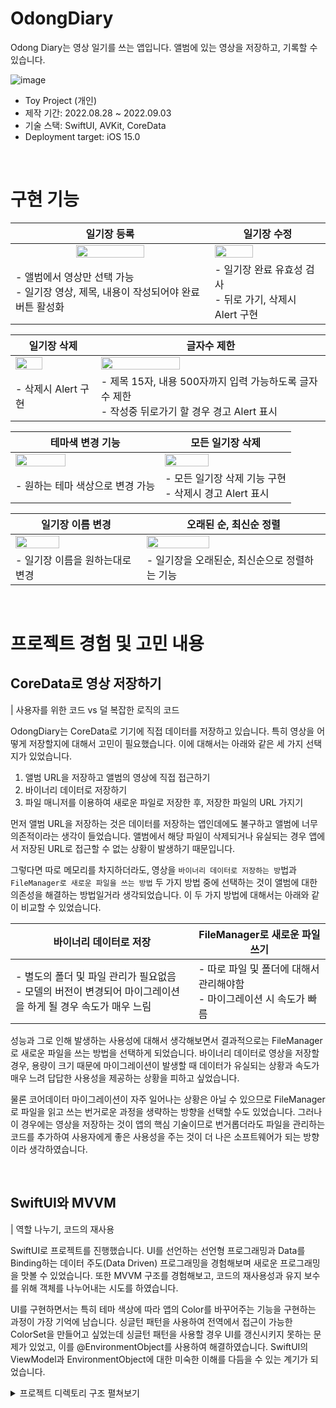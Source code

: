 # OdongDiary
Odong Diary는 영상 일기를 쓰는 앱입니다. 앨범에 있는 영상을 저장하고, 기록할 수 있습니다.

<img alt="image" src="https://user-images.githubusercontent.com/73867548/189175327-5c974ded-d0cd-4d04-b2ca-67397ebdb04d.png">     

- Toy Project (개인)
- 제작 기간: 2022.08.28 ~ 2022.09.03
- 기술 스택: SwiftUI, AVKit, CoreData
- Deployment target: iOS 15.0

<br>

# 구현 기능

| 일기장 등록 | 일기장 수정  |
|---|---|
| <center> <img src = "https://user-images.githubusercontent.com/73867548/189191798-e07b7778-a56c-4d5d-a753-de1f2fdc7c25.gif" width="60%"> </center> |  <img src = "https://user-images.githubusercontent.com/73867548/189190012-a98f5b93-29e7-4a35-9a85-9071e61b523c.gif" width="60%"> |
|  - 앨범에서 영상만 선택 가능 <br> - 일기장 영상, 제목, 내용이 작성되어야 완료 버튼 활성화 |     - 일기장 완료 유효성 검사 <br> - 뒤로 가기, 삭제시 Alert 구현  |

| 일기장 삭제 | 글자수 제한 |
|---|---|
| <img src = "https://user-images.githubusercontent.com/73867548/189189075-ba7d085c-aed1-4bac-bdb6-a6e99fb5160c.gif" width="60%"> | <img src = "https://user-images.githubusercontent.com/73867548/189189057-c359b40c-fcb6-4e28-92e0-481888e2c8f6.gif" width="60%"> |
| - 삭제시 Alert 구현 | - 제목 15자, 내용 500자까지 입력 가능하도록 글자수 제한 <br> - 작성중 뒤로가기 할 경우 경고 Alert 표시 |  

| 테마색 변경 기능  | 모든 일기장 삭제  |
|---|---|
| <img src = "https://user-images.githubusercontent.com/73867548/189189082-f7a0cbb7-3e21-4349-be57-9d0163b5f148.gif" width="60%">  |  <img src = "https://user-images.githubusercontent.com/73867548/189189095-3ff8dbf9-acd5-4da1-8923-6037929e53d0.gif" width="60%"> |
| - 원하는 테마 색상으로 변경 가능  |  - 모든 일기장 삭제 기능 구현 <br> - 삭제시 경고 Alert 표시 |

| 일기장 이름 변경 |  오래된 순, 최신순 정렬  |
|---|---|
| <img src = "https://user-images.githubusercontent.com/73867548/189189071-b225950a-d80c-4f63-b722-5c797833559e.gif" width="60%">  | <img src = "https://user-images.githubusercontent.com/73867548/189189086-813a1c26-60b8-4331-af35-637d04ef8c55.gif" width="60%"> |
|  - 일기장 이름을 원하는대로 변경 | - 일기장을 오래된순, 최신순으로 정렬하는 기능  |


<br>

# 프로젝트 경험 및 고민 내용

## CoreData로 영상 저장하기 
| 사용자를 위한 코드 vs 덜 복잡한 로직의 코드

OdongDiary는 CoreData로 기기에 직접 데이터를 저장하고 있습니다. 특히 영상을 어떻게 저장할지에 대해서 고민이 필요했습니다. 이에 대해서는 아래와 같은 세 가지 선택지가 있었습니다.

1. 앨범 URL을 저장하고 앨범의 영상에 직접 접근하기
2. 바이너리 데이터로 저장하기
3. 파일 매니저를 이용하여 새로운 파일로 저장한 후, 저장한 파일의 URL 가지기

먼저 앨범 URL을 저장하는 것은 데이터를 저장하는 앱인데에도 불구하고 앨범에 너무 의존적이라는 생각이 들었습니다. 앨범에서 해당 파일이 삭제되거나 유실되는 경우 앱에서 저장된 URL로 접근할 수 없는 상황이 발생하기 때문입니다.

그렇다면 따로 메모리를 차지하더라도, 영상을 `바이너리 데이터로 저장하는 방`법과 `FileManager로 새로운 파일을 쓰는 방법` 두 가지 방법 중에 선택하는 것이 앨범에 대한 의존성을 해결하는 방법일거라 생각되었습니다. 이 두 가지 방법에 대해서는 아래와 같이 비교할 수 있었습니다.

| 바이너리 데이터로 저장 | FileManager로 새로운 파일 쓰기 |
|---|---|
| - 별도의 폴더 및 파일 관리가 필요없음 <br> - 모델의 버전이 변경되어 마이그레이션을 하게 될 경우 속도가 매우 느림  |  - 따로 파일 및 폴더에 대해서 관리해야함 <br>  - 마이그레이션 시 속도가 빠름 |

성능과 그로 인해 발생하는 사용성에 대해서 생각해보면서 결과적으로는 FileManager로 새로운 파일을 쓰는 방법을 선택하게 되었습니다. 바이너리 데이터로 영상을 저장할 경우, 용량이 크기 때문에 마이그레이션이 발생할 때 데이터가 유실되는 상황과 속도가 매우 느려 답답한 사용성을 제공하는 상황을 피하고 싶었습니다.

물론 코어데이터 마이그레이션이 자주 일어나는 상황은 아닐 수 있으므로 FileManager로 파일을 읽고 쓰는 번거로운 과정을 생략하는 방향을 선택할 수도 있었습니다. 그러나 이 경우에는 영상을 저장하는 것이 앱의 핵심 기술이므로 번거롭더라도 파일을 관리하는 코드를 추가하여 사용자에게 좋은 사용성을 주는 것이 더 나은 소프트웨어가 되는 방향이라 생각하였습니다.

<br>

## SwiftUI와 MVVM
| 역할 나누기, 코드의 재사용

SwiftUI로 프로젝트를 진행했습니다. UI를 선언하는 선언형 프로그래밍과 Data를 Binding하는 데이터 주도(Data Driven) 프로그래밍을 경험해보며 새로운 프로그래밍을 맛볼 수 있었습니다. 또한 MVVM 구조를 경험해보고, 코드의 재사용성과 유지 보수를 위해 객체를 나누어내는 시도를 하였습니다.

UI를 구현하면서는 특히 테마 색상에 따라 앱의 Color를 바꾸어주는 기능을 구현하는 과정이 가장 기억에 남습니다. 싱글턴 패턴을 사용하여 전역에서 접근이 가능한 ColorSet을 만들어고 싶었는데 싱글턴 패턴을 사용할 경우 UI를 갱신시키지 못하는 문제가 있었고, 이를 @EnvironmentObject를 사용하여 해결하였습니다. SwiftUI의 ViewModel과 EnvironmentObject에 대한 미숙한 이해를 다듬을 수 있는 계기가 되었습니다.

<details>
<summary>프로젝트 디렉토리 구조 펼쳐보기</summary>
<div markdown="1">


```bash
├── App/
│   └── OdongDiaryApp.swift
├── CoreData/
│   ├── PersistenceController.swift
│   ├── CoreDataManager.swift
│   ├── Diary+CoreDataClass.swift
│   └── Diary.xcdatamodeld
├── Model/
│   └── DiaryModel.swift
├── View/
│   ├── Modifier/
│   │   └── isHidden.swift
│   ├── HomeView/
│   │   ├── HomeView.swift
│   │   ├── ViewModel/
│   │   │   └── HomeViewModel.swift
│   │   └── Views/
│   │       ├── TitleStackView.swift
│   │       ├── DiaryGridView.swift
│   │       └── DiaryGridCell.swift
│   ├── SettingView/
│   │   ├── SettingView.swift
│   │   └── Views/
│   │       ├── DiaryNameSettingView.swift
│   │       ├── ThemaColorSettingView.swift
│   │       ├── PaletteView.swift
│   │       └── SettingButtonStackView.swift
│   └── DiaryEditView/
│   │   ├── DiaryEditView.swift
│   │   ├── EditViewType.swift
│   │   ├── Views/
│   │   │   ├── NavigationBar/
│   │   │   │   ├── CompleteButton.swift
│   │   │   │   ├── EditButton.swift
│   │   │   │   ├── DeleteButton.swift
│   │   │   │   └── NavigationBackButton.swift
│   │   │   ├── VideoView/
│   │   │   │   ├── VideoView.swift
│   │   │   │   ├── CustomVideoPlayer.swift
│   │   │   │   └── VideoPickerView.swift
│   │   │   └── WriteView/
│   │   │       ├── WriteView.swift
│   │   │       ├── TitleView.swift
│   │   │       ├── TitleTextEditor.swift
│   │   │       └── BodyTextEditor.swift
│   │   └── ViewModel/
│   │       └── DiaryEditViewModel.swift
├── Util/
│   └── VideoFileManager.swift
├── Extension/
│   ├── URL+.swift
│   ├── UIApplicationKeyboard.swift
│   └── Date+.swift
├── Design/
│   ├── ColorPalette.swift
│   └── ColorSet.swift
└── Resource/
    ├── Assets.xcassets
    └── Preview Content/
        └── Preview Assets.xcassets
```

</div>
</details>


<br>
